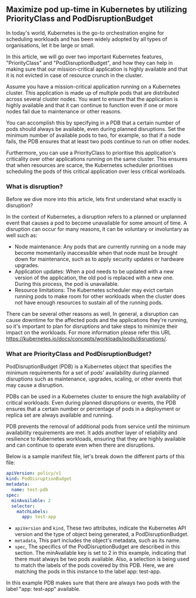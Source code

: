 ## Maximize pod up-time in Kubernetes by utilizing PriorityClass and PodDisruptionBudget ##

In today's world, Kubernetes is the go-to orchestration engine for scheduling workloads and has been widely adopted by all types of organisations, let it be large or small.

In this article, we will go over two important Kubernetes features, "PriorityClass" and "PodDisruptionBudget", and how they can help in making sure that our mission-critical application is highly available and that it is not evicted in case of resource crunch in the cluster.

Assume you have a mission-critical application running on a Kubernetes cluster. This application is made up of multiple pods that are distributed across several cluster nodes. You want to ensure that the application is highly available and that it can continue to function even if one or more nodes fail due to maintenance or other reasons.

You can accomplish this by specifying in a PDB that a certain number of pods should always be available, even during planned disruptions. Set the minimum number of available pods to two, for example, so that if a node fails, the PDB ensures that at least two pods continue to run on other nodes.

Furthermore, you can use a PriorityClass to prioritise this application's criticality over other applications running on the same cluster. This ensures that when resources are scarce, the Kubernetes scheduler prioritises scheduling the pods of this critical application over less critical workloads.


### What is disruption? ###

Before we dive more into this article, lets first understand what exactly is disruption?

In the context of Kubernetes, a disruption refers to a planned or unplanned event that causes a pod to become unavailable for some amount of time. A disruption can occur for many reasons, it can be voluntary or involuntary as well such as:
- Node maintenance: Any pods that are currently running on a node may become momentarily inaccessible when that node must be brought down for maintenance, such as to apply security updates or hardware upgrades.
- Application updates: When a pod needs to be updated with a new version of the application, the old pod is replaced with a new one. During this process, the pod is unavailable.
- Resource limitations: The Kubernetes scheduler may evict certain running pods to make room for other workloads when the cluster does not have enough resources to sustain all of the running pods.

There can be several other reasons as well, In general, a disruption can cause downtime for the affected pods and the applications they're running, so it's important to plan for disruptions and take steps to minimize their impact on the workloads. For more information please refer this URL https://kubernetes.io/docs/concepts/workloads/pods/disruptions/. 


### What are PriorityClass and PodDisruptionBudget? ###

PodDisruptionBudget (PDB) is a Kubernetes object that specifies the minimum requirements for a set of pods' availability during planned disruptions such as maintenance, upgrades, scaling, or other events that may cause a disruption.

PDBs can be used in a Kubernetes cluster to ensure the high availability of critical workloads. Even during planned disruptions or events, the PDB ensures that a certain number or percentage of pods in a deployment or replica set are always available and running.

PDB prevents the removal of additional pods from service until the minimum availability requirements are met. It adds another layer of reliability and resilience to Kubernetes workloads, ensuring that they are highly available and can continue to operate even when there are disruptions.

Below is a sample manifest file, let's break down the different parts of this file:

```yaml
apiVersion: policy/v1
kind: PodDisruptionBudget
metadata:
  name: test-pdb
spec:
  minAvailable: 2
  selector:
    matchLabels:
      app: test-app
```

- `apiVersion` and `kind`, These two attributes, indicate the Kubernetes API version and the type of object being generated, a PodDisruptionBudget.
- `metadata`, This part includes the object's metadata, such as its name.
- `spec`, The specifics of the PodDisruptionBudget are described in this section. The minAvailable key is set to 2 in this example, indicating that there must always be two pods available. Also, a selection is being used to match the labels of the pods covered by this PDB. Here, we are matching the pods in this instance to the label app: test-app.

In this example PDB makes sure that there are always two pods with the label "app: test-app" available.

